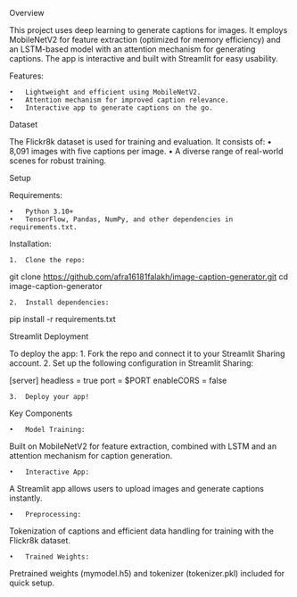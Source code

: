 Overview

This project uses deep learning to generate captions for images. It employs MobileNetV2 for feature extraction (optimized for memory efficiency) and an LSTM-based model with an attention mechanism for generating captions. The app is interactive and built with Streamlit for easy usability.

Features:

	•	Lightweight and efficient using MobileNetV2.
	•	Attention mechanism for improved caption relevance.
	•	Interactive app to generate captions on the go.
 

Dataset

The Flickr8k dataset is used for training and evaluation. It consists of:
	•	8,091 images with five captions per image.
	•	A diverse range of real-world scenes for robust training.

Setup

Requirements:

	•	Python 3.10+
	•	TensorFlow, Pandas, NumPy, and other dependencies in requirements.txt.

Installation:

	1.	Clone the repo:

git clone https://github.com/afra16181falakh/image-caption-generator.git
cd image-caption-generator


	2.	Install dependencies:

pip install -r requirements.txt

Streamlit Deployment

To deploy the app:
	1.	Fork the repo and connect it to your Streamlit Sharing account.
	2.	Set up the following configuration in Streamlit Sharing:

[server]
headless = true
port = $PORT
enableCORS = false


	3.	Deploy your app!
 
Key Components

	•	Model Training:
Built on MobileNetV2 for feature extraction, combined with LSTM and an attention mechanism for caption generation.

	•	Interactive App:
A Streamlit app allows users to upload images and generate captions instantly.

	•	Preprocessing:
Tokenization of captions and efficient data handling for training with the Flickr8k dataset.

	•	Trained Weights:
Pretrained weights (mymodel.h5) and tokenizer (tokenizer.pkl) included for quick setup.
